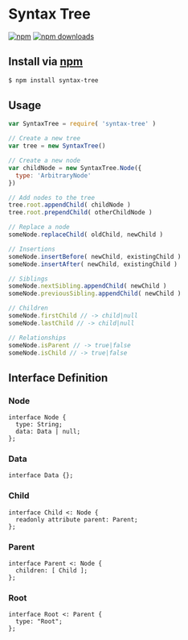 # Syntax Tree
[![npm](http://img.shields.io/npm/v/syntax-tree.svg?style=flat-square)](https://npmjs.com/syntax-tree)
[![npm downloads](http://img.shields.io/npm/dm/syntax-tree.svg?style=flat-square)](https://npmjs.com/syntax-tree)

## Install via [npm](https://npmjs.com)

```sh
$ npm install syntax-tree
```

## Usage

```js
var SyntaxTree = require( 'syntax-tree' )
```

```js
// Create a new tree
var tree = new SyntaxTree()

// Create a new node
var childNode = new SyntaxTree.Node({
  type: 'ArbitraryNode'
})

// Add nodes to the tree
tree.root.appendChild( childNode )
tree.root.prependChild( otherChildNode )

// Replace a node
someNode.replaceChild( oldChild, newChild )

// Insertions
someNode.insertBefore( newChild, existingChild )
someNode.insertAfter( newChild, existingChild )

// Siblings
someNode.nextSibling.appendChild( newChild )
someNode.previousSibling.appendChild( newChild )

// Children
someNode.firstChild // -> child|null
someNode.lastChild // -> child|null

// Relationships
someNode.isParent // -> true|false
someNode.isChild // -> true|false
```

## Interface Definition

### Node

```idl
interface Node {
  type: String;
  data: Data | null;
};
```

### Data

```idl
interface Data {};
```

### Child

```idl
interface Child <: Node {
  readonly attribute parent: Parent;
};
```

### Parent

```idl
interface Parent <: Node {
  children: [ Child ];
};
```

### Root

```idl
interface Root <: Parent {
  type: "Root";
};
```
